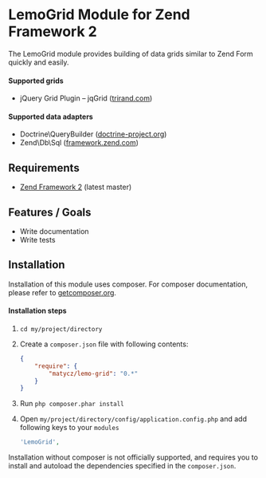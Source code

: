 LemoGrid Module for Zend Framework 2
========

The LemoGrid module provides building of data grids similar to Zend Form quickly and easily.

#### Supported grids

* jQuery Grid Plugin – jqGrid ([trirand.com](http://www.trirand.com/blog/))

#### Supported data adapters

* Doctrine\QueryBuilder ([doctrine-project.org](http://www.doctrine-project.org/))
* Zend\Db\Sql ([framework.zend.com](http://framework.zend.com/))

Requirements
------------

* [Zend Framework 2](https://github.com/zendframework/zf2) (latest master)

Features / Goals
----------------

* Write documentation
* Write tests

Installation
----------

Installation of this module uses composer. For composer documentation, please refer to
[getcomposer.org](http://getcomposer.org/).

#### Installation steps

  1. `cd my/project/directory`
  2. Create a `composer.json` file with following contents:

     ```json
     {
         "require": {
             "matycz/lemo-grid": "0.*"
         }
     }
     ```
  3. Run `php composer.phar install`
  4. Open `my/project/directory/config/application.config.php` and add following keys to your `modules`

     ```php
     'LemoGrid',
     ```

Installation without composer is not officially supported, and requires you to install and autoload
the dependencies specified in the `composer.json`.
